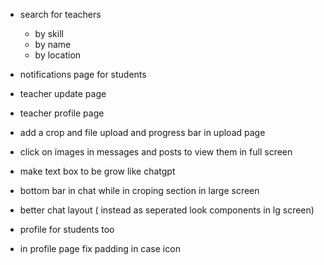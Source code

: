 - search for teachers
  - by skill
  - by name
  - by location
- notifications page for students
- teacher update page
- teacher profile page

- add a crop and file upload and progress bar in upload page
- click on images in messages and posts to view them in full screen
- make text box to be grow like chatgpt
- bottom bar in chat while in croping section in large screen
- better chat layout ( instead as seperated look components in lg screen)
- profile for students too
- in profile page fix padding in case icon
